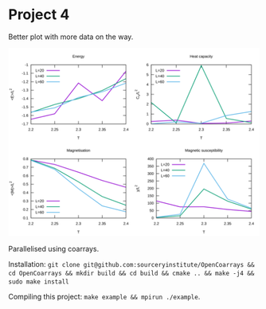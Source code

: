 # Project 4

Better plot with more data on the way.

![plot](fig.svg)

Parallelised using coarrays.

Installation: `git clone git@github.com:sourceryinstitute/OpenCoarrays && cd OpenCoarrays && mkdir build && cd build && cmake .. && make -j4 && sudo make install`

Compiling this project: `make example && mpirun ./example`.
